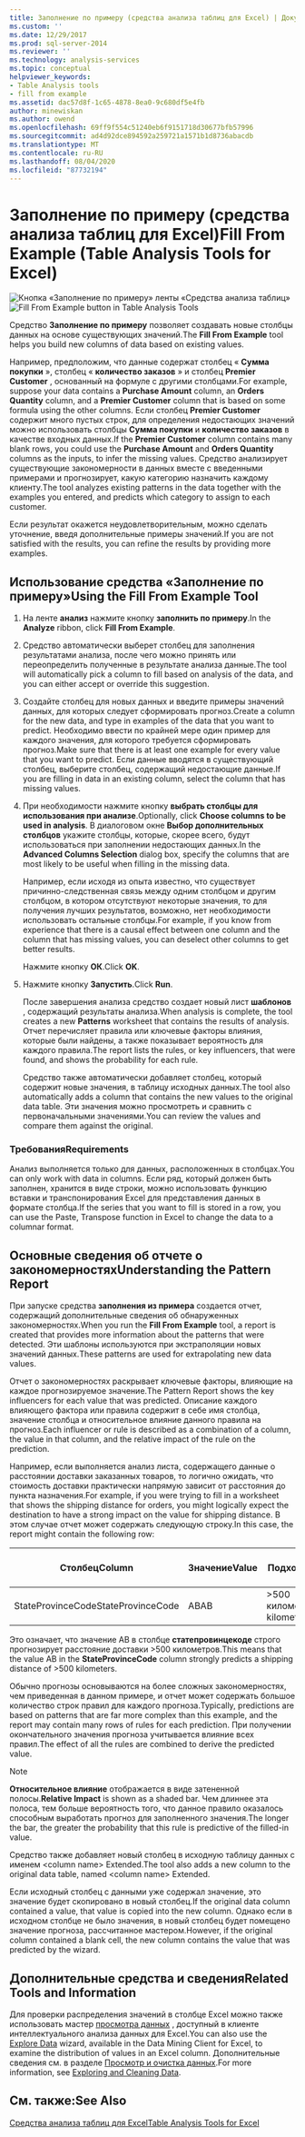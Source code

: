 ```yaml
---
title: Заполнение по примеру (средства анализа таблиц для Excel) | Документация Майкрософт
ms.custom: ''
ms.date: 12/29/2017
ms.prod: sql-server-2014
ms.reviewer: ''
ms.technology: analysis-services
ms.topic: conceptual
helpviewer_keywords:
- Table Analysis tools
- fill from example
ms.assetid: dac57d8f-1c65-4878-8ea0-9c680df5e4fb
author: minewiskan
ms.author: owend
ms.openlocfilehash: 69ff9f554c51240eb6f9151718d30677bfb57996
ms.sourcegitcommit: ad4d92dce894592a259721a1571b1d8736abacdb
ms.translationtype: MT
ms.contentlocale: ru-RU
ms.lasthandoff: 08/04/2020
ms.locfileid: "87732194"
---
```

# <a name="fill-from-example-table-analysis-tools-for-excel"></a><span data-ttu-id="8b1b0-102">Заполнение по примеру (средства анализа таблиц для Excel)</span><span class="sxs-lookup"><span data-stu-id="8b1b0-102">Fill From Example (Table Analysis Tools for Excel)</span></span>
  <span data-ttu-id="8b1b0-103">![Кнопка «Заполнение по примеру» ленты «Средства анализа таблиц»](media/tat-fillex.gif "Кнопка «Заполнение по примеру» ленты «Средства анализа таблиц»")</span><span class="sxs-lookup"><span data-stu-id="8b1b0-103">![Fill From Example button in Table Analysis Tools](media/tat-fillex.gif "Fill From Example button in Table Analysis Tools")</span></span>  
  
 <span data-ttu-id="8b1b0-104">Средство **Заполнение по примеру** позволяет создавать новые столбцы данных на основе существующих значений.</span><span class="sxs-lookup"><span data-stu-id="8b1b0-104">The **Fill From Example** tool helps you build new columns of data based on existing values.</span></span>  
  
 <span data-ttu-id="8b1b0-105">Например, предположим, что данные содержат столбец « **Сумма покупки** », столбец « **количество заказов** » и столбец **Premier Customer** , основанный на формуле с другими столбцами.</span><span class="sxs-lookup"><span data-stu-id="8b1b0-105">For example, suppose your data contains a **Purchase Amount** column, an **Orders Quantity** column, and a **Premier Customer** column that is based on some formula using the other columns.</span></span> <span data-ttu-id="8b1b0-106">Если столбец **Premier Customer** содержит много пустых строк, для определения недостающих значений можно использовать столбцы **Сумма покупки** и **количество заказов** в качестве входных данных.</span><span class="sxs-lookup"><span data-stu-id="8b1b0-106">If the  **Premier Customer** column contains many blank rows, you could use the **Purchase Amount** and **Orders Quantity** columns as the inputs, to infer the missing values.</span></span> <span data-ttu-id="8b1b0-107">Средство анализирует существующие закономерности в данных вместе с введенными примерами и прогнозирует, какую категорию назначить каждому клиенту.</span><span class="sxs-lookup"><span data-stu-id="8b1b0-107">The tool analyzes existing patterns in the data together with the examples you entered, and predicts which category to assign to each customer.</span></span>  
  
 <span data-ttu-id="8b1b0-108">Если результат окажется неудовлетворительным, можно сделать уточнение, введя дополнительные примеры значений.</span><span class="sxs-lookup"><span data-stu-id="8b1b0-108">If you are not satisfied with the results, you can refine the results by providing more examples.</span></span>  
  
## <a name="using-the-fill-from-example-tool"></a><span data-ttu-id="8b1b0-109">Использование средства «Заполнение по примеру»</span><span class="sxs-lookup"><span data-stu-id="8b1b0-109">Using the Fill From Example Tool</span></span>  
  
1.  <span data-ttu-id="8b1b0-110">На ленте **анализ** нажмите кнопку **заполнить по примеру**.</span><span class="sxs-lookup"><span data-stu-id="8b1b0-110">In the **Analyze** ribbon, click **Fill From Example**.</span></span>  
  
2.  <span data-ttu-id="8b1b0-111">Средство автоматически выберет столбец для заполнения результатами анализа, после чего можно принять или переопределить полученные в результате анализа данные.</span><span class="sxs-lookup"><span data-stu-id="8b1b0-111">The tool will automatically pick a column to fill based on analysis of the data, and you can either accept or override this suggestion.</span></span>  
  
3.  <span data-ttu-id="8b1b0-112">Создайте столбец для новых данных и введите примеры значений данных, для которых следует сформировать прогноз.</span><span class="sxs-lookup"><span data-stu-id="8b1b0-112">Create a column for the new data, and type in examples of the data that you want to predict.</span></span> <span data-ttu-id="8b1b0-113">Необходимо ввести по крайней мере один пример для каждого значения, для которого требуется сформировать прогноз.</span><span class="sxs-lookup"><span data-stu-id="8b1b0-113">Make sure that there is at least one example for every value that you want to predict.</span></span> <span data-ttu-id="8b1b0-114">Если данные вводятся в существующий столбец, выберите столбец, содержащий недостающие данные.</span><span class="sxs-lookup"><span data-stu-id="8b1b0-114">If you are filling in data in an existing column, select the column that has missing values.</span></span>  
  
4.  <span data-ttu-id="8b1b0-115">При необходимости нажмите кнопку **выбрать столбцы для использования при анализе**.</span><span class="sxs-lookup"><span data-stu-id="8b1b0-115">Optionally, click **Choose columns to be used in analysis**.</span></span> <span data-ttu-id="8b1b0-116">В диалоговом окне **Выбор дополнительных столбцов** укажите столбцы, которые, скорее всего, будут использоваться при заполнении недостающих данных.</span><span class="sxs-lookup"><span data-stu-id="8b1b0-116">In the **Advanced Columns Selection** dialog box, specify the columns that are most likely to be useful when filling in the missing data.</span></span>  
  
     <span data-ttu-id="8b1b0-117">Например, если исходя из опыта известно, что существует причинно-следственная связь между одним столбцом и другим столбцом, в котором отсутствуют некоторые значения, то для получения лучших результатов, возможно, нет необходимости использовать остальные столбцы.</span><span class="sxs-lookup"><span data-stu-id="8b1b0-117">For example, if you know from experience that there is a causal effect between one column and the column that has missing values, you can deselect other columns to get better results.</span></span>  
  
     <span data-ttu-id="8b1b0-118">Нажмите кнопку **ОК**.</span><span class="sxs-lookup"><span data-stu-id="8b1b0-118">Click **OK**.</span></span>  
  
5.  <span data-ttu-id="8b1b0-119">Нажмите кнопку **Запустить**.</span><span class="sxs-lookup"><span data-stu-id="8b1b0-119">Click **Run**.</span></span>  
  
     <span data-ttu-id="8b1b0-120">После завершения анализа средство создает новый лист **шаблонов** , содержащий результаты анализа.</span><span class="sxs-lookup"><span data-stu-id="8b1b0-120">When analysis is complete, the tool creates a new **Patterns** worksheet that contains the results of analysis.</span></span> <span data-ttu-id="8b1b0-121">Отчет перечисляет правила или ключевые факторы влияния, которые были найдены, а также показывает вероятность для каждого правила.</span><span class="sxs-lookup"><span data-stu-id="8b1b0-121">The report lists the rules, or key influencers, that were found, and shows the probability for each rule.</span></span>  
  
     <span data-ttu-id="8b1b0-122">Средство также автоматически добавляет столбец, который содержит новые значения, в таблицу исходных данных.</span><span class="sxs-lookup"><span data-stu-id="8b1b0-122">The tool also automatically adds a column that contains the new values to the original data table.</span></span> <span data-ttu-id="8b1b0-123">Эти значения можно просмотреть и сравнить с первоначальными значениями.</span><span class="sxs-lookup"><span data-stu-id="8b1b0-123">You can review the values and compare them against the original.</span></span>  
  
### <a name="requirements"></a><span data-ttu-id="8b1b0-124">Требования</span><span class="sxs-lookup"><span data-stu-id="8b1b0-124">Requirements</span></span>  
 <span data-ttu-id="8b1b0-125">Анализ выполняется только для данных, расположенных в столбцах.</span><span class="sxs-lookup"><span data-stu-id="8b1b0-125">You can only work with data in columns.</span></span> <span data-ttu-id="8b1b0-126">Если ряд, который должен быть заполнен, хранится в виде строки, можно использовать функцию вставки и транспонирования Excel для представления данных в формате столбца.</span><span class="sxs-lookup"><span data-stu-id="8b1b0-126">If the series that you want to fill is stored in a row, you can use the Paste, Transpose function in Excel to change the data to a columnar format.</span></span>  
  
## <a name="understanding-the-pattern-report"></a><span data-ttu-id="8b1b0-127">Основные сведения об отчете о закономерностях</span><span class="sxs-lookup"><span data-stu-id="8b1b0-127">Understanding the Pattern Report</span></span>  
 <span data-ttu-id="8b1b0-128">При запуске средства **заполнения из примера** создается отчет, содержащий дополнительные сведения об обнаруженных закономерностях.</span><span class="sxs-lookup"><span data-stu-id="8b1b0-128">When you run the **Fill From Example** tool, a report is created that provides more information about the patterns that were detected.</span></span> <span data-ttu-id="8b1b0-129">Эти шаблоны используются при экстраполяции новых значений данных.</span><span class="sxs-lookup"><span data-stu-id="8b1b0-129">These patterns are used for extrapolating new data values.</span></span>  
  
 <span data-ttu-id="8b1b0-130">Отчет о закономерностях раскрывает ключевые факторы, влияющие на каждое прогнозируемое значение.</span><span class="sxs-lookup"><span data-stu-id="8b1b0-130">The Pattern Report shows the key influencers for each value that was predicted.</span></span> <span data-ttu-id="8b1b0-131">Описание каждого влияющего фактора или правила содержит в себе имя столбца, значение столбца и относительное влияние данного правила на прогноз.</span><span class="sxs-lookup"><span data-stu-id="8b1b0-131">Each influencer or rule is described as a combination of a column, the value in that column, and the relative impact of the rule on the prediction.</span></span>  
  
 <span data-ttu-id="8b1b0-132">Например, если выполняется анализ листа, содержащего данные о расстоянии доставки заказанных товаров, то логично ожидать, что стоимость доставки практически напрямую зависит от расстояния до пункта назначения.</span><span class="sxs-lookup"><span data-stu-id="8b1b0-132">For example, if you were trying to fill in a worksheet that shows the shipping distance for orders, you might logically expect the destination to have a strong impact on the value for shipping distance.</span></span> <span data-ttu-id="8b1b0-133">В этом случае отчет может содержать следующую строку.</span><span class="sxs-lookup"><span data-stu-id="8b1b0-133">In this case, the report might contain the following row:</span></span>  
  
|<span data-ttu-id="8b1b0-134">Столбец</span><span class="sxs-lookup"><span data-stu-id="8b1b0-134">Column</span></span>|<span data-ttu-id="8b1b0-135">Значение</span><span class="sxs-lookup"><span data-stu-id="8b1b0-135">Value</span></span>|<span data-ttu-id="8b1b0-136">Подходит</span><span class="sxs-lookup"><span data-stu-id="8b1b0-136">Favors</span></span>|<span data-ttu-id="8b1b0-137">Относительное влияние</span><span class="sxs-lookup"><span data-stu-id="8b1b0-137">Relative Impact</span></span>|  
|------------|-----------|------------|---------------------|  
|<span data-ttu-id="8b1b0-138">StateProvinceCode</span><span class="sxs-lookup"><span data-stu-id="8b1b0-138">StateProvinceCode</span></span>|<span data-ttu-id="8b1b0-139">AB</span><span class="sxs-lookup"><span data-stu-id="8b1b0-139">AB</span></span>|<span data-ttu-id="8b1b0-140">>500 километров</span><span class="sxs-lookup"><span data-stu-id="8b1b0-140">>500 kilometers</span></span>|<span data-ttu-id="8b1b0-141">80 %</span><span class="sxs-lookup"><span data-stu-id="8b1b0-141">80%</span></span>|  
  
 <span data-ttu-id="8b1b0-142">Это означает, что значение AB в столбце **статепровинцекоде** строго прогнозирует расстояние доставки >500 километров.</span><span class="sxs-lookup"><span data-stu-id="8b1b0-142">This means that the value AB in the **StateProvinceCode** column strongly predicts a shipping distance of >500 kilometers.</span></span>  
  
 <span data-ttu-id="8b1b0-143">Обычно прогнозы основываются на более сложных закономерностях, чем приведенная в данном примере, и отчет может содержать большое количество строк правил для каждого прогноза.</span><span class="sxs-lookup"><span data-stu-id="8b1b0-143">Typically, predictions are based on patterns that are far more complex than this example, and the report may contain many rows of rules for each prediction.</span></span> <span data-ttu-id="8b1b0-144">При получении окончательного значения прогноза учитывается влияние всех правил.</span><span class="sxs-lookup"><span data-stu-id="8b1b0-144">The effect of all the rules are combined to derive the predicted value.</span></span>  
  
> [!NOTE]  
>  <span data-ttu-id="8b1b0-145">**Относительное влияние** отображается в виде затененной полосы.</span><span class="sxs-lookup"><span data-stu-id="8b1b0-145">**Relative Impact** is shown as a shaded bar.</span></span> <span data-ttu-id="8b1b0-146">Чем длиннее эта полоса, тем больше вероятность того, что данное правило оказалось способным выработать прогноз для заполненного значения.</span><span class="sxs-lookup"><span data-stu-id="8b1b0-146">The longer the bar, the greater the probability that this rule is predictive of the filled-in value.</span></span>  
  
 <span data-ttu-id="8b1b0-147">Средство также добавляет новый столбец в исходную таблицу данных с именем \<column name> Extended.</span><span class="sxs-lookup"><span data-stu-id="8b1b0-147">The tool also adds a new column to the original data table, named \<column name> Extended.</span></span>  
  
 <span data-ttu-id="8b1b0-148">Если исходный столбец с данными уже содержал значение, это значение будет скопировано в новый столбец.</span><span class="sxs-lookup"><span data-stu-id="8b1b0-148">If the original data column contained a value, that value is copied into the new column.</span></span> <span data-ttu-id="8b1b0-149">Однако если в исходном столбце не было значения, в новый столбец будет помещено значение прогноза, рассчитанное мастером.</span><span class="sxs-lookup"><span data-stu-id="8b1b0-149">However, if the original column contained a blank cell, the new column contains the value that was predicted by the wizard.</span></span>  
  
## <a name="related-tools-and-information"></a><span data-ttu-id="8b1b0-150">Дополнительные средства и сведения</span><span class="sxs-lookup"><span data-stu-id="8b1b0-150">Related Tools and Information</span></span>  
 <span data-ttu-id="8b1b0-151">Для проверки распределения значений в столбце Excel можно также использовать мастер [просмотра данных](explore-data-sql-server-data-mining-add-ins.md) , доступный в клиенте интеллектуального анализа данных для Excel.</span><span class="sxs-lookup"><span data-stu-id="8b1b0-151">You can also use the [Explore Data](explore-data-sql-server-data-mining-add-ins.md) wizard, available in the Data Mining Client for Excel, to examine the distribution of values in an Excel column.</span></span> <span data-ttu-id="8b1b0-152">Дополнительные сведения см. в разделе [Просмотр и очистка данных](exploring-and-cleaning-data.md).</span><span class="sxs-lookup"><span data-stu-id="8b1b0-152">For more information, see [Exploring and Cleaning Data](exploring-and-cleaning-data.md).</span></span>  
  
## <a name="see-also"></a><span data-ttu-id="8b1b0-153">См. также:</span><span class="sxs-lookup"><span data-stu-id="8b1b0-153">See Also</span></span>  
 [<span data-ttu-id="8b1b0-154">Средства анализа таблиц для Excel</span><span class="sxs-lookup"><span data-stu-id="8b1b0-154">Table Analysis Tools for Excel</span></span>](table-analysis-tools-for-excel.md)  
  
  
